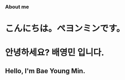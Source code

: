 ### About me

#  こんにちは。ぺヨンミンです。
#  안녕하세요? 배영민 입니다.
##  Hello, I'm Bae Young Min.

<!---
BaeTani3/BaeTani3 is a ✨ special ✨ repository because its `README.md` (this file) appears on your GitHub profile.
You can click the Preview link to take a look at your changes.
--->
